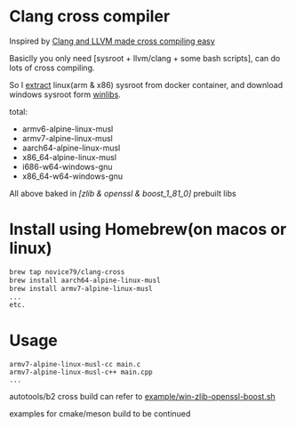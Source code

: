 # Clang cross compiler

Inspired by [Clang and LLVM made cross compiling easy](https://mcilloni.ovh/2021/02/09/cxx-cross-clang/)

Basiclly you only need [sysroot + llvm/clang + some bash scripts], can do lots of cross compiling.

So I [extract](extract-sysroot-from-docker.sh) linux(arm & x86) sysroot from docker container, and download windows sysroot form [winlibs](https://winlibs.com/).

total:

- armv6-alpine-linux-musl
- armv7-alpine-linux-musl
- aarch64-alpine-linux-musl
- x86_64-alpine-linux-musl
- i686-w64-windows-gnu
- x86_64-w64-windows-gnu

All above baked in *[zlib & openssl & boost_1_81_0]* prebuilt libs

# Install using Homebrew(on macos or linux)

```bash
brew tap novice79/clang-cross
brew install aarch64-alpine-linux-musl
brew install armv7-alpine-linux-musl
...
etc.
```


# Usage

    armv7-alpine-linux-musl-cc main.c 
    armv7-alpine-linux-musl-c++ main.cpp
    ...

autotools/b2 cross build can refer to [example/win-zlib-openssl-boost.sh](example/win-zlib-openssl-boost.sh)

examples for cmake/meson build to be continued